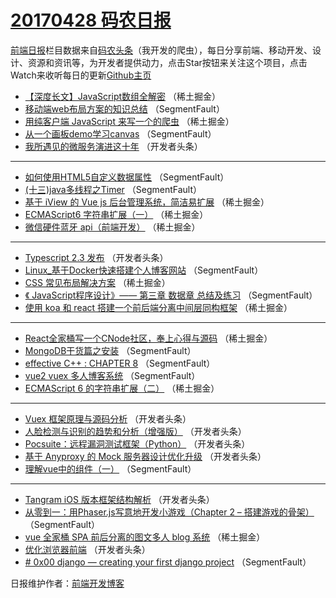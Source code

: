 # [20170428 码农日报](https://toutiao.qdkfweb.cn/date/2017/04/28)

[前端日报](https://qdkfweb.cn/c/news)栏目数据来自[码农头条](https://toutiao.qdkfweb.cn/)（我开发的爬虫），每日分享前端、移动开发、设计、资源和资讯等，为开发者提供动力，点击Star按钮来关注这个项目，点击Watch来收听每日的更新[Github主页](https://github.com/kujian/frontendDaily)
* [【深度长文】JavaScript数组全解密](https://toutiao.qdkfweb.cn/36340.html) （稀土掘金）
* [移动端web布局方案的知识总结](https://toutiao.qdkfweb.cn/36383.html) （SegmentFault）
* [用纯客户端 JavaScript 来写一个的爬虫](https://toutiao.qdkfweb.cn/36349.html) （稀土掘金）
* [从一个画板demo学习canvas](https://toutiao.qdkfweb.cn/36378.html) （SegmentFault）
* [我所遇见的微服务演进这十年](https://toutiao.qdkfweb.cn/36410.html) （开发者头条）

***
* [如何使用HTML5自定义数据属性](https://toutiao.qdkfweb.cn/36380.html) （SegmentFault）
* [(十三)java多线程之Timer](https://toutiao.qdkfweb.cn/36381.html) （SegmentFault）
* [基于 iView 的 Vue js 后台管理系统，简洁易扩展](https://toutiao.qdkfweb.cn/36344.html) （稀土掘金）
* [ECMAScript6 字符串扩展（一）](https://toutiao.qdkfweb.cn/36347.html) （稀土掘金）
* [微信硬件蓝牙 api（前端开发）](https://toutiao.qdkfweb.cn/36348.html) （稀土掘金）

***
* [Typescript 2.3 发布](https://toutiao.qdkfweb.cn/36409.html) （开发者头条）
* [Linux_基于Docker快速搭建个人博客网站](https://toutiao.qdkfweb.cn/36388.html) （SegmentFault）
* [CSS 常见布局解决方案](https://toutiao.qdkfweb.cn/36350.html) （稀土掘金）
* [《 JavaScript程序设计》—— 第三章 数据章 总结及练习](https://toutiao.qdkfweb.cn/36379.html) （SegmentFault）
* [使用 koa 和 react 搭建一个前后端分离中间层同构框架](https://toutiao.qdkfweb.cn/36351.html) （稀土掘金）

***
* [React全家桶写一个CNode社区，奉上心得与源码](https://toutiao.qdkfweb.cn/36342.html) （稀土掘金）
* [MongoDB干货篇之安装](https://toutiao.qdkfweb.cn/36382.html) （SegmentFault）
* [effective C++ : CHAPTER 8](https://toutiao.qdkfweb.cn/36384.html) （SegmentFault）
* [vue2 vuex 多人博客系统](https://toutiao.qdkfweb.cn/36374.html) （SegmentFault）
* [ECMAScript 6 的字符串扩展（二）](https://toutiao.qdkfweb.cn/36346.html) （稀土掘金）

***
* [Vuex 框架原理与源码分析](https://toutiao.qdkfweb.cn/36398.html) （开发者头条）
* [人脸检测与识别的趋势和分析（增强版）](https://toutiao.qdkfweb.cn/36411.html) （开发者头条）
* [Pocsuite：远程漏洞测试框架（Python）](https://toutiao.qdkfweb.cn/36412.html) （开发者头条）
* [基于 Anyproxy 的 Mock 服务器设计优化升级](https://toutiao.qdkfweb.cn/36413.html) （开发者头条）
* [理解vue中的组件（一）](https://toutiao.qdkfweb.cn/36371.html) （SegmentFault）

***
* [Tangram iOS 版本框架结构解析](https://toutiao.qdkfweb.cn/36414.html) （开发者头条）
* [从零到一：用Phaser.js写意地开发小游戏（Chapter 2 &#8211; 搭建游戏的骨架）](https://toutiao.qdkfweb.cn/36373.html) （SegmentFault）
* [vue 全家桶 SPA 前后分离的图文多人 blog 系统](https://toutiao.qdkfweb.cn/36345.html) （稀土掘金）
* [优化浏览器前端](https://toutiao.qdkfweb.cn/36395.html) （开发者头条）
* [# 0x00 django &#8212; creating your first django project](https://toutiao.qdkfweb.cn/36385.html) （SegmentFault）

日报维护作者：[前端开发博客](https://qdkfweb.cn/) 